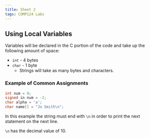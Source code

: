 ```yaml
---
title: Sheet 2
tags: COMP124 Labs
---
```

## Using Local Variables
Variables will be declared in the C portion of the code and take up the following amount of space:

* `int` - 4 bytes
* `char` - 1 byte
	* Strings will take as many bytes and characters.
	
### Example of Common Assignments

```c
int num = 0;
signed in num = -2;
char alpha = 'a';
char name[] = "Jo Smith\n";
```

In this example the string must end with `\n` in order to print the next statement on the next line.

`\n` has the decimal value of 10.

